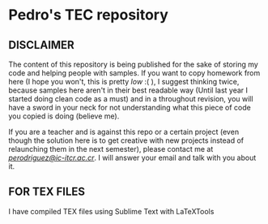 # Pedro's TEC repository

## DISCLAIMER
The content of this repository is being published for the sake of storing my code and helping people with samples. If you want to copy homework from here (I hope you won't, this is pretty *low* :( ), I suggest thinking twice, because samples here aren't in their best readable way (Until last year I started doing clean code as a must) and in a throughout revision, you will have a sword in your neck for not understanding what this piece of code you copied is doing (believe me).

If you are a teacher and is against this repo or a certain project (even though the solution here is to get creative with new projects instead of relaunching them in the next semester), please contact me at *perodriguez@ic-itcr.ac.cr*. I will answer your email and talk with you about it. 

## FOR TEX FILES
I have compiled TEX files using Sublime Text with LaTeXTools
